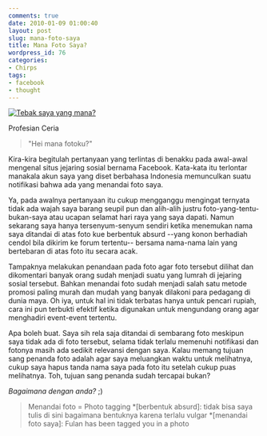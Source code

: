 ```yaml
---
comments: true
date: 2010-01-09 01:00:40
layout: post
slug: mana-foto-saya
title: Mana Foto Saya?
wordpress_id: 76
categories:
- Chirps
tags:
- facebook
- thought
---
```


[![Tebak saya yang mana?](http://octopress.dev/uploads/profesian-ceria-300x166.jpg)](http://octopress.dev/uploads/profesian-ceria.jpg)


Profesian Ceria




> 

> 
> "Hei mana fotoku?"
> 
> 



Kira-kira begitulah pertanyaan yang terlintas di benakku pada awal-awal mengenal situs jejaring sosial bernama Facebook. Kata-kata itu terlontar manakala akun saya yang diset berbahasa Indonesia memunculkan suatu notifikasi bahwa ada yang menandai foto saya.

<!-- more -->

Ya, pada awalnya pertanyaan itu cukup mengganggu mengingat ternyata tidak ada wajah saya barang seupil pun dan alih-alih justru foto-yang-tentu-bukan-saya atau ucapan selamat hari raya yang saya dapati. Namun sekarang saya hanya tersenyum-senyum sendiri ketika menemukan nama saya ditandai di atas foto kue berbentuk absurd --yang konon berhadiah cendol bila dikirim ke forum tertentu-- bersama nama-nama lain yang bertebaran di atas foto itu secara acak.

Tampaknya melakukan penandaan pada foto agar foto tersebut dilihat dan dikomentari banyak orang sudah menjadi suatu yang lumrah di jejaring sosial tersebut. Bahkan menandai foto sudah menjadi salah satu metode promosi paling murah dan mudah yang banyak dilakoni para pedagang di dunia maya. Oh iya, untuk hal ini tidak terbatas hanya untuk pencari rupiah, cara ini pun terbukti efektif ketika digunakan untuk mengundang orang agar menghadiri event-event tertentu.

Apa boleh buat. Saya sih rela saja ditandai di sembarang foto meskipun saya tidak ada di foto tersebut, selama tidak terlalu memenuhi notifikasi dan fotonya masih ada sedikit relevansi dengan saya. Kalau memang tujuan sang penanda foto adalah agar saya meluangkan waktu untuk melihatnya, cukup saya hapus tanda nama saya pada foto itu setelah cukup puas melihatnya. Toh, tujuan sang penanda sudah tercapai bukan?

_Bagaimana dengan anda?_ ;)


> Menandai foto = Photo tagging
  *[berbentuk absurd]: tidak bisa saya tulis di sini bagaimana bentuknya karena terlalu vulgar
  *[menandai foto saya]: Fulan has been tagged you in a photo
